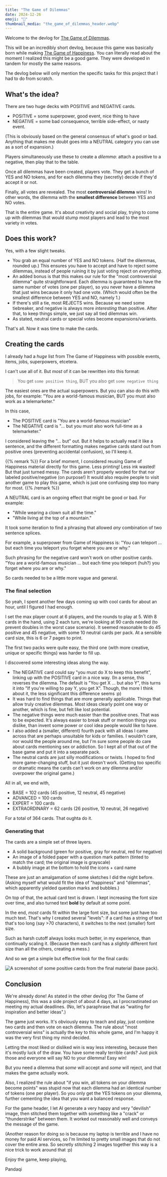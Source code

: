 ```yaml
---
title: "The Game of Dilemmas"
date: 2024-12-26
emoji: "🤨"
thumbnail_media: "the_game_of_dilemmas_header.webp"
---
```


Welcome to the devlog for [The Game of Dilemmas](https://pandaqi.com/the-game-of-dilemmas/).

This will be an incredibly short devlog, because this game was basically born while making [The Game of Happiness](https://pandaqi.com/blog/boardgames/the-game-of-happiness/). You can literally read about the moment I realized this might be a good game. They were developed in tandem for mostly the same reasons.

The devlog below will only mention the specific tasks for this project that I had to do from scratch.

## What's the idea?

There are two huge decks with POSITIVE and NEGATIVE cards.
* POSITIVE = some superpower, good event, nice thing to have
* NEGATIVE = some bad consequence, terrible side-effect, or nasty event.

(This is obviously based on the general consensus of what's good or bad. Anything that makes me doubt goes into a NEUTRAL category you can use as a sort of expansion.)

Players simultaneously use these to create a _dilemma_: attach a positive to a negative, then play that to the table.

Once all dilemmas have been created, players vote. They get a bunch of YES and NO tokens, and for each dilemma they (secretly) decide if they'd accept it or not.

Finally, all votes are revealed. The most **controversial dilemma** wins! In other words, the dilemma with the **smallest difference** between YES and NO votes.

That is the entire game. It's about creativity and social play, trying to come up with dilemmas that would stump most players and lead to the most variety in votes.

## Does this work?

Yes, with a few slight tweaks.

* You grab an equal number of YES and NO tokens. (Half the dilemmas, rounded up.) This ensures you have to accept and have to reject some dilemmas, instead of people ruining it by just voting reject on _everything_.
* An added bonus is that this makes our rule for the "most controversial dilemma" quite straightforward. Each dilemma is guaranteed to have the same number of votes (one per player), so you never have a dilemma that just wins because it only had one vote. (Which would often be the smallest difference between YES and NO, namely 1.)
* If there's still a tie, most REJECTS wins. Because we need some tiebreaker, and negative is always more _interesting_ than positive. After that, to keep things simple, we just say all tied dilemmas win.
* As stated, neutral cards or special votes become expansions/variants.

That's all. Now it was time to make the cards.

## Creating the cards

I already had a _huge_ list from The Game of Happiness with possible events, items, jobs, superpowers, etcetera.

I can't use all of it. But _most_ of it can be rewritten into this format:

> You get `some positive thing`, BUT you also get `some negative thing`

The easiest ones are the actual superpowers. But you can also do this with jobs, for example: "You are a world-famous musician, BUT you must also work as a telemarketer."

In this case,
* The POSITIVE card is "You are a world-famous musician"
* The NEGATIVE card is "... but you must also work full-time as a telemarketer."

I considered leaving the "... but" out. But it helps to actually read it like a sentence, and the different formatting makes negative cards stand out from positive ones (preventing accidental confusion), so I'll keep it.

{{% remark %}}
For a brief moment, I considered reusing Game of Happiness material directly for this game. Less printing! Less ink wasted! But that just turned messy. The cards aren't properly worded for that nor labeled positive/negative (on purpose!) It would also require people to visit another game to play this game, which is just one confusing step too many for most.
{{% /remark %}}

A NEUTRAL card is an ongoing effect that might be good or bad. For example: 
* "While wearing a clown suit all the time."
* "While living at the top of a mountain."

It took some iteration to find a phrasing that allowed _any_ combination of two sentence splices. 

For example, a superpower from Game of Happiness is: "You can teleport ... but each time you teleport you forget where you are or why."

Such phrasing for the negative card won't work on other positive cards. "You are a world-famous musician ... but each time you teleport (huh?) you forget where you are or why."

So cards needed to be a little more vague and general.

### The final selection

So yeah, I spent another few days coming up with cool cards for about an hour, until I figured I had enough.

I set the max player count at 6 players, and the rounds to play at 5. With 8 cards in the hand, using 2 each turn, we're looking at 90 cards needed (to prevent doubles in the worst case scenario). It seemed reasonable to do 45 positive and 45 negative, with some 10 neutral cards per pack. At a sensible card size, this is 6 or 7 pages to print.

The first two packs were quite easy, the third one (with more creative, unique or specific things) was harder to fill up.

I discovered some interesting ideas along the way.
* The NEGATIVE card could say "you must do X to keep this benefit", linking up with the POSITIVE card in a nice way. (In a sense, this reverses the dilemma. The default is "You get X ... but also Y", this turns it into "If you're willing to pay Y, you get X". Though, the more I think about it, the less significant this difference seems :p)
* It was hard to find things that are more generally applicable. Things that allow truly creative dilemmas. Most ideas clearly point one way or another, which is fine, but felt like lost potential.
* The negative things were much easier than the positive ones. That was to be expected. It's always easier to break stuff or mention things you dislike, than invent some power or cool idea people would like to have.
* I also added a (smaller, different) fourth pack with all ideas I came across that are perhaps unsuitable for kids or families. I wouldn't care, nor would the people around me, but I'm sure some people do care about cards mentioning sex or addiction. So I kept all of that out of the base game and put it into a separate pack.
* The neutral cards are just silly modifications or twists. I hoped to find more game-changing stuff, but it just doesn't work. (Getting too specific or dramatic means the cards can't work on any dilemma and/or overpower the original game.)

All in all, we end with,

* BASE = 102 cards (45 positive, 12 neutral, 45 negative)
* ADVANCED = 100 cards
* EXPERT = 100 cards
* EXTRAORDINARY = 62 cards (26 positive, 10 neutral, 26 negative)

For a total of 364 cards. That oughta do it.

### Generating that

The cards are a simple set of three layers.
* A solid background (green for positive, gray for neutral, red for negative)
* An image of a folded paper with a question mark pattern (tinted to match the card; the original image is grayscale)
* A bubbly image at the bottom to hold the icons + card name

These are just an amalgamation of some sketches I did the night before. (Asking myself what would fit the idea of "happiness" and "dilemmas", which apparently yielded question marks and bubbles.)

On top of that, the actual card text is drawn. I kept increasing the font size over time, and also turned text **bold** by default at some point.

In the end, _most_ cards fit within the large font size, but some just have too much text. That's why I created several "levels": if a card has a string of text that's too long (say >70 characters), it switches to the next (smaller) font size.

Such as harsh cutoff always looks much better, in my experience, than continually scaling it. (Because then each card has a _slightly_ different font size than all the others, creating a mess.)

And so we get a simple but effective look for the final cards:

![A screenshot of some positive cards from the final material (base pack).](the_game_of_dilemmas_final_material.webp)

## Conclusion

We're already done! As stated in the other devlog (for The Game of Happiness), this was a side project of about 4 days, as I procrastinated on meeting my actual deadlines. (No, let's paraphrase that as "waiting for inspiration and better ideas".)

The game just works. It's obviously easy to teach and play, just combine two cards and then vote on each dilemma. The rule about "most controversial wins" is actually the key to this whole game, and I'm happy it was the very first thing my mind decided.

Letting the most liked or disliked win is way less interesting, because then it's mostly luck of the draw. You have some really terrible cards? Just pick those and everyone will say NO to your dilemma! Easy win!

But you need a dilemma that _some_ will accept and _some_ will reject, and that makes the game actually work. 

Also, I realized the rule about "if you win, all tokens on your dilemma become points" was stupid now that each dilemma had an identical number of tokens (one per player). So you only get the YES tokens on your dilemma, further cementing the idea that you want a balanced response.

For the game header, I let AI generate a very happy and very "devilish" image, then stitched them together with something like a "crack" or "thunderstrike" between them. It worked out reasonably well and conveys the message of the game. 

(Another reason for doing so is because my laptop is terrible and I have no money for paid AI services, so I'm limited to pretty small images that do not cover the entire area. So secretly stitching 2 images together this way is a nice trick to work around that :p)

Enjoy the game, keep playing,

Pandaqi